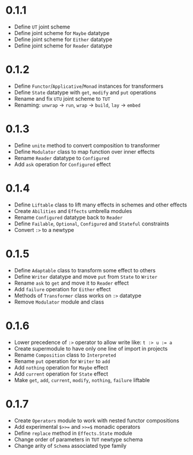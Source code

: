 # 0.1.1
* Define `UT` joint scheme
* Define joint scheme for `Maybe` datatype
* Define joint scheme for `Either` datatype
* Define joint scheme for `Reader` datatype

# 0.1.2
* Define `Functor`/`Applicative`/`Monad` instances for transformers
* Define `State` datatype with `get`, `modify` and `put` operations
* Rename and fix `UTU` joint scheme to `TUT`
* Renaming: `unwrap` -> `run`, `wrap` -> `build`, `lay` -> `embed`

# 0.1.3
* Define `unite` method to convert composition to transformer
* Define `Modulator` class to map function over inner effects
* Rename `Reader` datatype to `Configured`
* Add `ask` operation for `Configured` effect

# 0.1.4
* Define `Liftable` class to lift many effects in schemes and other effects
* Create `Abilities` and `Effects` umbrella modules
* Rename `Configured` datatype back to `Reader`
* Define `Failable`, `Optional`, `Configured` and `Stateful` constraints
* Convert `:>` to a newtype

# 0.1.5
* Define `Adaptable` class to transform some effect to others
* Define `Writer` datatype and move `put` from `State` to `Writer`
* Rename `ask` to `get` and move it to `Reader` effect
* Add `failure` operation for `Either` effect
* Methods of `Transformer` class works on `:>` datatype
* Remove `Modulator` module and class

# 0.1.6
* Lower precedence of `:>` operator to allow write like: `t :> u := a`
* Create supermodule to have only one line of import in projects
* Rename `Composition` class to `Interpreted`
* Rename `put` operation for `Writer` to `add`
* Add `nothing` operation for `Maybe` effect
* Add `current` operation for `State` effect
* Make `get`, `add`, `current`, `modify`, `nothing`, `failure` liftable

# 0.1.7
* Create `Operators` module to work with nested functor compositions
* Add experimental `$>>=` and `>>=$` monadic operators
* Define `replace` method in `Effects.State` module
* Change order of parameters in `TUT` newtype schema
* Change arity of `Schema` associated type family
